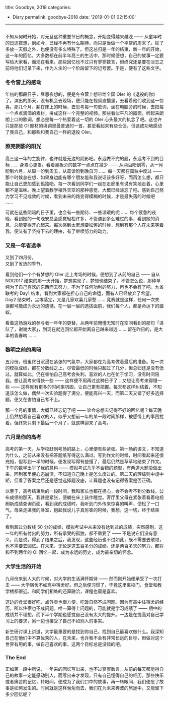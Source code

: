 title: Goodbye, 2018
categories:
  - Diary
permalink: goodbye-2018
date: '2019-01-01 02:15:00'
---

<div style="width: 100%; text-align: center; "><div id="aplayer" class="aplayer" style="width: 100%; max-width: 550px; text-align: left; display: inline-block; background: #fff; "></div></div>

<style>.post .post-content .aplayer { margin-top: 20px; }</style>

<script>var ap = new APlayer({ element: document.getElementById('aplayer'), narrow: false, autoplay: false, preload: 'metadata', showlrc: 3, mutex: true, theme: '#615754', music: { title: '風の唄', author: '京都幻想剧团 + 凋叶棕', url: 'https://cdn.menci.xyz/menci-oi-blog/music/fzg/fzg.ogg', pic: 'https://cdn.menci.xyz/menci-oi-blog/music/fzg/fzg.jpg', lrc: 'https://cdn.menci.xyz/menci-oi-blog/music/fzg/fzg.lrc' } });</script>

不知从何时开始，对元旦这种重要节日的概念，开始变得越来越浅 —— 从童年时的日思夜想，到如今，已经不再有什么期待，而只是当做一个平常的周末了。除了多放一天假之外，也便没有多么特殊了。但这总归是一年的结束，新一年的开始，这一年的回忆，大多数都在前半年高三的生活中，那时候便想，自己的故事一定要写给大家看，而现在看来，那些回忆也不过只有寥寥数言，但终究还是要在淡忘之前将他们记录下来，作为人生的一个阶段留下的记号罢。于是，便有了这些文字。

<!-- more -->

### 冬令营上的感动
年初的那段日子，昼思夜想的，便是冬令营上想带给全国 OIer 的《退役的你》了。演出的那天，没有机会去现场，便只能在视频直播里，去看着他们收到这一惊喜。那几个月，躺在床上的时候，去思考每一句歌词，坐在电脑旁的时候，去把每一个点点滴滴的素材，拼成这样一个完整的视频。那些看似平凡的画面，听起来朗朗上口的歌词，想必是每一个热爱着这一切的 OIer 心头最大的执念了吧。这也许只是那些 OI 题材的填词里最普通的一首，甚至看起来有些仓促，但这成功地感动了我自己，和那些和我自己一样的退役 OIer。

### 照亮阴影的阳光
高三这一年的主旋律，也许就是无边的阴影吧。永远做不完的题，永远考不到的目标 …… 身累心更累。看着黑板旁的数字一点点在减少 —— 从两百盼到零，从一月盼到六月，从周一盼到周五，从晨读盼到晚自习 …… 每一天都在孤独中度过 —— 那个时候总在想，如果身边能有哪个朋友能和我说话该多好呀，而再怎么想，都只能让自己更加感到孤独吧。每一次看到同学们一起在走廊里有说有笑地走着，心里都不是滋味。晚上望着教学楼外天空的那种感觉，大概已经淡忘了吧。感到自己努力学习不见成效的时候，看到未来的路变得模糊的时候，才是最失落的时候吧 ……

可就在这些阴暗的日子里，也会有一些期待、一些温暖的呢 …… 每个疲惫的夜晚，看到她的一句晚安总会感觉轻松许多，不管遇到多么难过的事，看到她的消息，总能变得开心起来。每次感到太累想要松懈的时候，想到有那个人在未来等着我，便又有了坚持下去的理由，有了继续努力的动力。

### 又是一年省选季
又到了四月份。  
又到了省选的季节。

看到他们一个个有梦想的 OIer 走上考场的时候，便想到了从前的自己 —— 自从 NOI2017 结束的那一天开始，梦想实现了，梦想也结束了。不管怎么说，那种单纯为了自己喜欢的东西而去努力，不为了任何功利的努力，再也不会有了吧。九省联考的 Day1 结束，看到大家都在担心自己的命运，而有人已经放弃了希望，Day2 结束时，尘埃落定，又是几家欢喜几家愁 …… 竞赛就是这样，任何一次失误都可能成为永远的遗憾，在一层一层的选拔面前，我们每个人，都是命运下的蝼蚁。

看着这场游戏的参与者一年年的更替，从两年前懵懂无知时在空间看到的那句「进队了，谢谢大家」，到现在就连回忆都开始离自己越来越远 …… 留在昨日的，是大半的青春呐 ……

### 黎明之前的黑暗
五月份，班里终日沉浸在紧张的气氛中，大家都在为高考做着最后的准备。每一次的模拟成绩，都在分数线之上，尽管最低的时候只超过了几分，但总归还是没有低过。就算如此，仍在害怕自己高考会失利。喜欢的人也在忙于学习，没有时间陪我。想让高考来得快一些 —— 这样便不用再过这种日子了；又想让高考来得慢一些 —— 这样就有更多的时间来巩固，让自己更有把握。每天都这样纠结着，不知道该怎么做，偶然一次实验题得了满分，便能高兴一天，而第二天又错了好多选择题，便又在害怕自己考不上。

那一个月的事情，大概已经忘记了吧 —— 谁会总想去记得不好的回忆呢？每天晚上仍然想着自己喜欢的人，似乎又想前一年的某一段时间那样，被感情上的事困扰着。但终究只剩下最后一个月了，就这样迎来了高考。

### 六月是你的高考
高考的第一天，从学校赶到考场的路上，心里便有些紧张。第一场的语文，不知道为什么，之前从来没有把答题纸写得这么满过。写到作文的时候，时间看起来还很充裕，但写到一半的时候，便发现写得有些慢了，最后仍然是草草地结束了作文。下午的数学出乎了我的意料 —— 模拟考试几乎不会错的题型，有两道大题没做出来，回到家里便心态崩溃，不知道自己晚上是怎么度过的。第二天的理综则中规中矩，但看了答案之后还是感觉选择题没底，计算题也没有记得答案是否正确。

以至于，高考结束后的一段时间，我和家长也都在担心，会不会考不到分数线。公布成绩的那天，我甚是紧张，便躺在床上装作睡觉。客厅里父母在紧张着看着电视刷新成绩查询页面，看到我的成绩时，我听到门外传来惊喜的叫声，便松了一口气。母亲走进我的卧室，抱起我说儿子真厉害的时候，我想，这一切，终于结束了。

看到超过分数线 50 分的成绩，模拟考试中从来没有达到过的成绩，突然感到，这一年的所有付出的努力，所有承受的孤独，都不重要了 —— 不是说它们没有意义，而是说，得到了结果之后，我发现，这些经历也不过如此，既不需要去歌颂，也不需要去回忆。在未来，无论是这五百多分的成绩，还是两百多天的努力，都将和不到两年的 OI 回忆一起，成为永远的历史，成为最亲切的怀念。

### 大学生活的开始
九月份来到人大的时候，对大学的生活满怀期待 —— 然而刚开始便承受了一次打击 —— 大学宿舍不如高中宿舍好。但之后便习惯了，毕竟这里离校门、食堂和教学楼都很近。和同学们相处的还算融洽，课程也蛮是喜欢。

这边的食堂很好吃，点外卖也很方便，吃饭自然不成问题。因为有高中住宿舍的经历，所以住宿也不成问题。唯一算得上问题的，可能就是学习成绩了 —— 期中的成绩并不理想，而下半个学期也感觉自己没有太大的提升。一边是在提高对自己学习上的要求，另一边也接受了自己不如别人的事实。

新生研讨课上讲道，大学最重要的是找到你自己，找到自己最喜欢做什么。我深知自己在他们中不算优秀的人，在未来，也许我不会有非常长远的目标，但做对这个世界有用的事，做自己喜欢的事，这两个目标总是没错的吧。

### The End
正如第一段中所说，一年来的回忆写出来，也不过寥寥数言。从前的每天都觉得自己的故事一定能感动别人，而写出来才发现，只有自己懂得自己的经历。那些快乐或者痛苦的记忆，转眼间，便成为了我们口中的故事，再一转眼间，我们便忘了故事是如何发生的。时间就是这样匆匆而去，我们在为未来奔波的旅途中，又能留下多少回忆呢？
